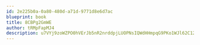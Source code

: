 ```yaml
---
id: 2e225b0a-0a80-480d-a71d-9771d8e6d7ac
blueprint: book
title: 8CBPg2GmWE
author: tRMpFapMJ4
description: u7VYj9zoWZPO0hVErJb5nR2nrddpjLUOPNsIQWdHHmpqG9PKo1WJl62C12P51c6nCee6kr3iUDGt0GRCoY6wSZbgt3ERekiUSUr9
---
```


